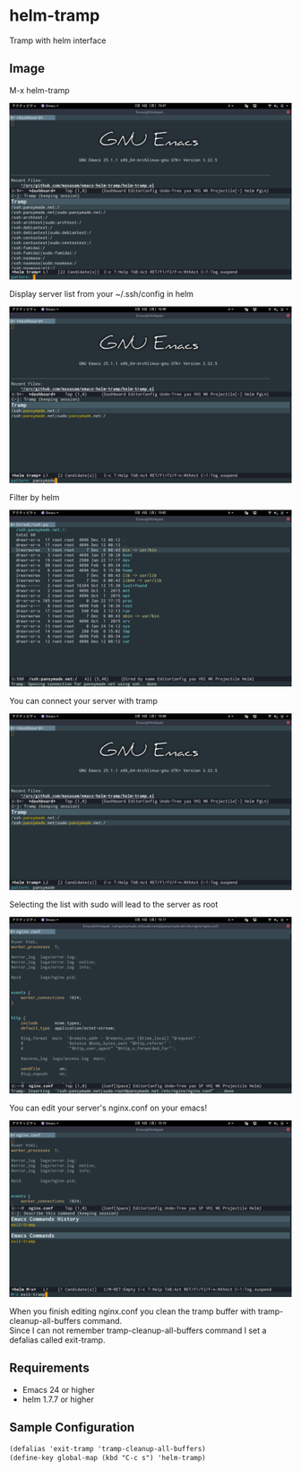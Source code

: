 # helm-tramp

Tramp with helm interface

## Image

M-x helm-tramp  

![helm-tramp1](image/image1.png)

Display server list from your ~/.ssh/config in helm  

![helm-tramp2](image/image2.png)

Filter by helm  

![helm-tramp3](image/image3.png)

You can connect your server with tramp  

![helm-tramp4](image/image4.png)

Selecting the list with sudo will lead to the server as root  

![helm-tramp5](image/image5.png)

You can edit your server's nginx.conf on your emacs!  

![helm-exit](image/exit.png)

When you finish editing nginx.conf you clean the tramp buffer with tramp-cleanup-all-buffers command.  
Since I can not remember tramp-cleanup-all-buffers command I set a defalias called exit-tramp.  

## Requirements

- Emacs 24 or higher
- helm 1.7.7 or higher

## Sample Configuration

    (defalias 'exit-tramp 'tramp-cleanup-all-buffers)
    (define-key global-map (kbd "C-c s") 'helm-tramp)


[melpa-link]: http://melpa.org/#/helm-tramp
[melpa-badge]: http://melpa.org/packages/helm-tramp-badge.svg
